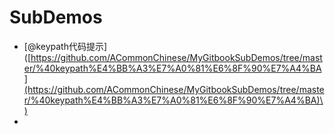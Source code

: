 # SubDemos

*  \[@keypath代码提示\]\([https://github.com/ACommonChinese/MyGitbookSubDemos/tree/master/%40keypath%E4%BB%A3%E7%A0%81%E6%8F%90%E7%A4%BA](https://github.com/ACommonChinese/MyGitbookSubDemos/tree/master/%40keypath%E4%BB%A3%E7%A0%81%E6%8F%90%E7%A4%BA)\)
* 


